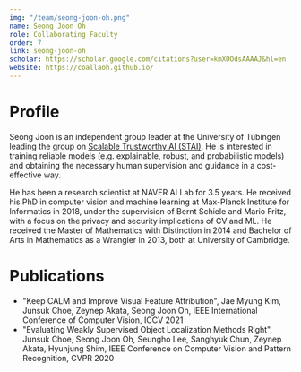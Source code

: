 ```yaml
---
img: "/team/seong-joon-oh.png"
name: Seong Joon Oh
role: Collaborating Faculty
order: 7
link: seong-joon-oh
scholar: https://scholar.google.com/citations?user=kmXOOdsAAAAJ&hl=en
website: https://coallaoh.github.io/
---
```

# Profile
Seong Joon is an independent group leader at the University of Tübingen leading the group on [Scalable Trustworthy AI (STAI)](https://scalabletrustworthyai.github.io/). He is interested in training reliable models (e.g. explainable, robust, and probabilistic models) and obtaining the necessary human supervision and guidance in a cost-effective way.

He has been a research scientist at NAVER AI Lab for 3.5 years. He received his PhD in computer vision and machine learning at Max-Planck Institute for Informatics in 2018, under the supervision of Bernt Schiele and Mario Fritz, with a focus on the privacy and security implications of CV and ML. He received the Master of Mathematics with Distinction in 2014 and Bachelor of Arts in Mathematics as a Wrangler in 2013, both at University of Cambridge.

# Publications
- "Keep CALM and Improve Visual Feature Attribution", Jae Myung Kim, Junsuk Choe, Zeynep Akata, Seong Joon Oh, IEEE International Conference of Computer Vision, ICCV 2021
- "Evaluating Weakly Supervised Object Localization Methods Right", Junsuk Choe, Seong Joon Oh, Seungho Lee, Sanghyuk Chun, Zeynep Akata, Hyunjung Shim, IEEE Conference on Computer Vision and Pattern Recognition, CVPR 2020

